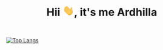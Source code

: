<h1 align="center">Hii <img src="https://raw.githubusercontent.com/ABSphreak/ABSphreak/master/gifs/Hi.gif" width="30px">, it's me Ardhilla</h1>

  
<br>

[![Top Langs](https://github-readme-stats.vercel.app/api/top-langs/?username=dwlndr&layout=compact&theme=dracula)](https://github.com/dwlndr)
